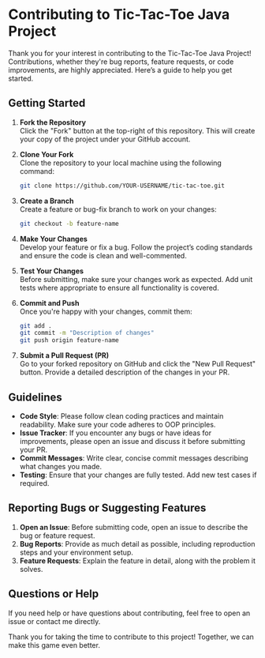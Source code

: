
# Contributing to Tic-Tac-Toe Java Project

Thank you for your interest in contributing to the Tic-Tac-Toe Java Project! Contributions, whether they're bug reports, feature requests, or code improvements, are highly appreciated. Here’s a guide to help you get started.

## Getting Started

1. **Fork the Repository**  
   Click the "Fork" button at the top-right of this repository. This will create your copy of the project under your GitHub account.

2. **Clone Your Fork**  
   Clone the repository to your local machine using the following command:
   ```bash
   git clone https://github.com/YOUR-USERNAME/tic-tac-toe.git
   ```

3. **Create a Branch**  
   Create a feature or bug-fix branch to work on your changes:
   ```bash
   git checkout -b feature-name
   ```

4. **Make Your Changes**  
   Develop your feature or fix a bug. Follow the project’s coding standards and ensure the code is clean and well-commented.

5. **Test Your Changes**  
   Before submitting, make sure your changes work as expected. Add unit tests where appropriate to ensure all functionality is covered.

6. **Commit and Push**  
   Once you're happy with your changes, commit them:
   ```bash
   git add .
   git commit -m "Description of changes"
   git push origin feature-name
   ```

7. **Submit a Pull Request (PR)**  
   Go to your forked repository on GitHub and click the "New Pull Request" button. Provide a detailed description of the changes in your PR.

## Guidelines

- **Code Style**: Please follow clean coding practices and maintain readability. Make sure your code adheres to OOP principles.
- **Issue Tracker**: If you encounter any bugs or have ideas for improvements, please open an issue and discuss it before submitting your PR.
- **Commit Messages**: Write clear, concise commit messages describing what changes you made.
- **Testing**: Ensure that your changes are fully tested. Add new test cases if required.

## Reporting Bugs or Suggesting Features

1. **Open an Issue**: Before submitting code, open an issue to describe the bug or feature request.
2. **Bug Reports**: Provide as much detail as possible, including reproduction steps and your environment setup.
3. **Feature Requests**: Explain the feature in detail, along with the problem it solves.

## Questions or Help

If you need help or have questions about contributing, feel free to open an issue or contact me directly.

Thank you for taking the time to contribute to this project! Together, we can make this game even better.
